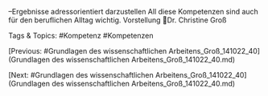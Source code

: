 –Ergebnisse adressorientiert
darzustellen
All diese Kompetenzen sind auch für 
den beruflichen Alltag wichtig. Vorstellung
Dr. Christine Groß

   Tags & Topics:
   #Kompetenz
   #Kompetenzen

[Previous: #Grundlagen des wissenschaftlichen Arbeitens_Groß_141022_40](Grundlagen des wissenschaftlichen Arbeitens_Groß_141022_40.md)

[Next: #Grundlagen des wissenschaftlichen Arbeitens_Groß_141022_40](Grundlagen des wissenschaftlichen Arbeitens_Groß_141022_40.md)